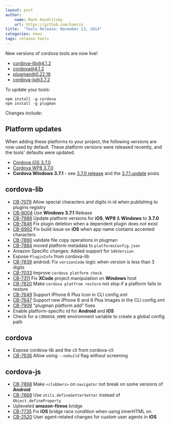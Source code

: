 ```yaml
---
layout: post
author:
    name: Mark Koudritsky
    url: https://github.com/kamrik
title:  "Tools Release: November 13, 2014"
categories: news
tags: release tools
---
```

New versions of cordova tools are now live!

* [cordova-lib@4.1.2](https://www.npmjs.org/package/cordova-lib)
* [cordova@4.1.2](https://www.npmjs.org/package/cordova)
* [plugman@0.22.16](https://www.npmjs.org/package/plugman)
* [cordova-js@3.7.2](https://www.npmjs.org/package/cordova-js)

To update your tools:

    npm install -g cordova
    npm install -g plugman

Changes include:
<!--more-->

## Platform updates
When adding these platforms to your project, the following versions are now used by default. These platform versions were released recently, and the tools' defaults were updated.
* [Cordova iOS 3.7.0](http://cordova.apache.org/announcements/2014/11/06/cordova-ios-3.7.0.html)
* [Cordova WP8 3.7.0](http://cordova.apache.org/announcements/2014/11/06/cordova-wp-windows-3.7.0.html)
* **Cordova Windows 3.7.1** - see [3.7.0 release](http://cordova.apache.org/announcements/2014/11/06/cordova-wp-windows-3.7.0.html) and the [3.7.1 update](http://cordova.apache.org/news/2014/11/11/windows-cert.html) posts

## cordova-lib
* [CB-7079](https://issues.apache.org/jira/browse/CB-7079) Allow special characters and digits in id when publishing to plugins registry
* [CB-8004](https://issues.apache.org/jira/browse/CB-8004) Use **Windows 3.7.1** Release
* [CB-7988](https://issues.apache.org/jira/browse/CB-7988) Update platform versions for **iOS**, **WP8** & **Windows** to **3.7.0**
* [CB-7846](https://issues.apache.org/jira/browse/CB-7846) Fix plugin deletion when a dependent plugin does not exist
* [CB-6992](https://issues.apache.org/jira/browse/CB-6992) Fix build issue on **iOS** when app name contains accented characters
* [CB-7890](https://issues.apache.org/jira/browse/CB-7890) validate file copy operations in plugman
* [CB-7884](https://issues.apache.org/jira/browse/CB-7884) moved platform metadata to `platformsConfig.json`
* Amazon Specific changes: Added support for `SdkVersion`
* Expose `PluginInfo` from cordova-lib
* [CB-7839](https://issues.apache.org/jira/browse/CB-7839) android: Fix `versionCode` logic when version is less than 3 digits
* [CB-7033](https://issues.apache.org/jira/browse/CB-7033) Improve `cordova platform check`
* [CB-7311](https://issues.apache.org/jira/browse/CB-7311) Fix **XCode** project manipulation on **Windows** host
* [CB-7820](https://issues.apache.org/jira/browse/CB-7820) Make `cordova platfrom restore` not stop if a platform fails to restore
* [CB-7649](https://issues.apache.org/jira/browse/CB-7649) Support iPhone 6 Plus Icon in CLI config.xml
* [CB-7647](https://issues.apache.org/jira/browse/CB-7647) Support new iPhone 6 and 6 Plus Images in the CLI config.xml
* [CB-7909](https://issues.apache.org/jira/browse/CB-7909) "plugman platform add" fixes
* Enable platform-specific id for **Android** and **iOS**
* Check for a `CORDOVA_HOME` environment variable to create a global config path

## cordova
* Expose cordova-lib and the cli from cordova-cli
* [CB-7636](https://issues.apache.org/jira/browse/CB-7636) Allow using `--nobuild` flag without screening

## cordova-js
* [CB-7868](https://issues.apache.org/jira/browse/CB-7868) Make `<clobbers>` on `navigator` not break on some versions of **Android**
* [CB-7868](https://issues.apache.org/jira/browse/CB-7868) Use `utils.defineGetterSetter` instead of `Object.defineProperty`
* Upleveled **amazon-fireos** bridge
* [CB-7735](https://issues.apache.org/jira/browse/CB-7735) Fix **iOS** bridge race condition when using innerHTML on <body>
* [CB-2520](https://issues.apache.org/jira/browse/CB-2520) User agent-related changes for custom user agents in **iOS**

